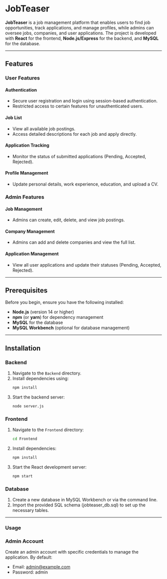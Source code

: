 # JobTeaser

**JobTeaser** is a job management platform that enables users to find job opportunities, track applications, and manage profiles, while admins can oversee jobs, companies, and user applications. The project is developed with **React** for the frontend, **Node.js/Express** for the backend, and **MySQL** for the database.

---

## Features

### User Features

#### Authentication
- Secure user registration and login using session-based authentication.
- Restricted access to certain features for unauthenticated users.

#### Job List
- View all available job postings.
- Access detailed descriptions for each job and apply directly.

#### Application Tracking
- Monitor the status of submitted applications (Pending, Accepted, Rejected).

#### Profile Management
- Update personal details, work experience, education, and upload a CV.

### Admin Features

#### Job Management
- Admins can create, edit, delete, and view job postings.

#### Company Management
- Admins can add and delete companies and view the full list.

#### Application Management
- View all user applications and update their statuses (Pending, Accepted, Rejected).

---

## Prerequisites

Before you begin, ensure you have the following installed:

- **Node.js** (version 14 or higher)
- **npm** (or **yarn**) for dependency management
- **MySQL** for the database
- **MySQL Workbench** (optional for database management)

---

## Installation

### Backend
1. Navigate to the `Backend` directory.
2. Install dependencies using:
   ```bash
   npm install
3. Start the backend server:
   ```bash
   node server.js

### Frontend
1. Navigate to the `Frontend` directory:
   ```bash
   cd Frontend
2. Install dependencies:
   ```bash
   npm install
3. Start the React development server:
   ```bash
   npm start

### Database
1. Create a new database in MySQL Workbench or via the command line.
2. Import the provided SQL schema (jobteaser_db.sql) to set up the necessary tables.


---

### Usage

### Admin Account
Create an admin account with specific credentials to manage the application. By default:
- Email: admin@example.com
- Password: admin




